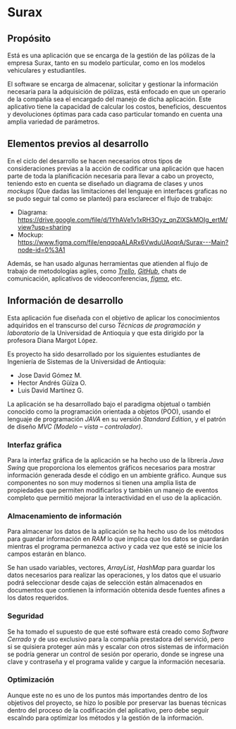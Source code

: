 # Surax



## Propósito

Está es una aplicación que se encarga de la gestión de las pólizas de la empresa Surax, tanto en su modelo particular, como en los modelos vehiculares y estudiantiles.

El software se encarga de almacenar, solicitar y gestionar la información necesaria para la adquisición de pólizas, está enfocado en que un operario de la compañía sea el encargado del manejo de dicha aplicación.
Este aplicativo tiene la capacidad de calcular los costos, beneficios, descuentos y devoluciones óptimas para cada caso particular tomando en cuenta una amplia variedad de parámetros.


## Elementos previos al desarrollo

En el ciclo del desarrollo se hacen necesarios otros tipos de consideraciones previas a la acción de codificar una aplicación que hacen parte de toda la planificación necesaria para llevar a cabo un proyecto, teniendo esto en cuenta se diseñado un diagrama de clases y unos *mockups* (Que dadas las limitaciones del lenguaje en interfaces graficas no se pudo seguir tal como se planteó) para esclarecer el flujo de trabajo:

-	Diagrama: https://drive.google.com/file/d/1YhAVe1v1xRH3Oyz_qnZlXSkMOIg_ertM/view?usp=sharing
-	Mockup: https://www.figma.com/file/enqqoaALARx6VwduUAoqrA/Surax---Main?node-id=0%3A1

Además, se han usado algunas herramientas que atienden al flujo de trabajo de metodologías agiles, como [*Trello*](https://trello.com/es), [*GitHub*](https://github.com/), chats de comunicación, aplicativos de videoconferencias, [*figma*](https://www.figma.com/), etc.


## Información de desarrollo

Esta aplicación fue diseñada con el objetivo de aplicar los conocimientos adquiridos en el transcurso del curso *Técnicas de programación y laboratorio* de la Universidad de Antioquia y que esta dirigido por la profesora Diana Margot López.

Es proyecto ha sido desarrollado por los siguientes estudiantes de Ingeniería de Sistemas de la Universidad de Antioquia:

-	Jose David Gómez M.
-	Hector Andrés Güíza O.
-	Luis David Martínez G.

La aplicación se ha desarrollado bajo el paradigma objetual o también conocido como la programación orientada a objetos (POO), usando el lenguaje de programación *JAVA* en su versión *Standard Edition*, y el patrón de diseño *MVC (Modelo – vista – controlador)*.


  ### Interfaz gráfica
  
  Para la interfaz gráfica de la aplicación se ha hecho uso de la librería *Java Swing* que proporciona los elementos gráficos necesarios para mostrar información generada desde el código en un ambiente gráfico. Aunque sus componentes no son muy modernos si tienen una amplia lista de propiedades que permiten modificarlos y también un manejo de eventos completo que permitió mejorar la interactividad en el uso de la aplicación.
  
  
  ### Almacenamiento de información
  
  Para almacenar los datos de la aplicación se ha hecho uso de los métodos para guardar información en *RAM* lo que implica que los datos se guardarán mientras el programa permanezca activo y cada vez que esté se inicie los campos estarán en blanco.
  
  Se han usado variables, vectores, *ArrayList*, *HashMap* para guardar los datos necesarios para realizar las operaciones, y los datos que el usuario podrá seleccionar desde cajas de selección están almacenados en documentos que contienen la información obtenida desde fuentes afines a los datos requeridos.


  ### Seguridad
  
  Se ha tomado el supuesto de que esté software está creado como *Software Cerrado* y de uso exclusivo para la compañía prestadora del servició, pero si se quisiera proteger aún más y escalar con otros sistemas de información se podría generar un control de sesión por operario, donde se ingrese una clave y contraseña y el programa valide y cargue la información necesaria.
  
  
  ### Optimización
  
  Aunque este no es uno de los puntos más importandes dentro de los objetivos del proyecto, se hizo lo posible por preservar las buenas técnicas dentro del proceso de la codificación del aplicativo, pero debe seguir escalndo para optimizar los métodos y la gestión de la información.
